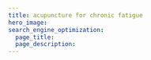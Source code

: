 ```yaml
---
title: acupuncture for chronic fatigue
hero_image: 
search_engine_optimization:
  page_title:
  page_description:
---
```

